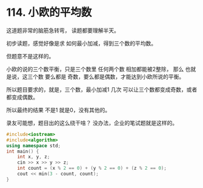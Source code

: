 
# 114. 小欧的平均数 

这道题非常的脑筋急转弯， 读题都要理解半天。 

初步读题，感觉好像是求 如何最小加减，得到三个数的平均数。 

但题意不是这样的。 

小欧的说的三个数平衡，只是三个数里 任何两个数 相加都能被2整除， 那么 也就是说，这三个数 要么都是 奇数，要么都是偶数，才能达到小欧所说的平衡。 

所以题目要求的，就是，三个数，最小加减1 几次 可以让三个数都变成奇数，或者都变成偶数。 

所以最终的结果 不是1 就是0，没有其他的。

录友可能想，题目出的这么绕干啥？ 没办法，企业的笔试题就是这样的。 

```CPP
#include<iostream>
#include<algorithm>
using namespace std;
int main() {
    int x, y, z;
    cin >> x >> y >> z;
    int count = (x % 2 == 0) + (y % 2 == 0) + (z % 2 == 0);
    cout << min(3 - count, count);
}
```

